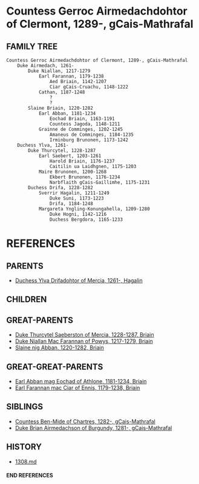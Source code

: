 # Countess Gerroc Airmedachdohtor of Clermont, 1289-, gCais-Mathrafal

## FAMILY TREE
```
Countess Gerroc Airmedachdohtor of Clermont, 1289-, gCais-Mathrafal
    Duke Airmedach, 1261-
        Duke Niallan, 1217-1279
            Earl Farannan, 1179-1238
                Aed Briain, 1142-1207
                Ciar gCais-Cruachu, 1148-1222
            Cathan, 1187-1248
                ?
                ?
        Slaine Briain, 1220-1282
            Earl Abban, 1181-1234
                Eochad Briain, 1163-1191
                Countess Jagoda, 1148-1211
            Grainne de Comminges, 1202-1245
                Amaneus de Comminges, 1184-1235
                Irminburg Brunonen, 1173-1242
    Duchess Ylva, 1261-
        Duke Thurcytel, 1228-1287
            Earl Saebert, 1203-1261
                Harold Briain, 1176-1237
                Caitilin ua Laidhgnen, 1175-1203
            Maire Brunonen, 1200-1268
                Ekbert Brunonen, 1176-1234
                Narbflaith gCais-Gaillimhe, 1175-1231
        Duchess Drifa, 1228-1282
            Sverrir Hagalin, 1211-1249
                Duke Suni, 1173-1223
                Drifa, 1184-1248
            Margareta Yngling-Konungahella, 1209-1280
                Duke Hogni, 1142-1216
                Duchess Bergdora, 1165-1233      
```


# REFERENCES

## PARENTS 
* [Duchess Ylva Drifadohtor of Mercia, 1261-, Hagalin](ylva_drifadohtor_1261.md)

## CHILDREN 

## GREAT-PARENTS 
* [Duke Thurcytel Saeberston of Mercia, 1228-1287, Briain](thurcytel_saebertson_1228.md)
* [Duke Niallan Mac Farannan of Powys, 1217-1279, Briain](niallan_mac_farannan_1217.md)
* [Slaine nig Abban, 1220-1282, Briain](slaine_nig_abban_1220.md)

## GREAT-GREAT-PARENTS 
* [Earl Abban mag Eochad of Athlone, 1181-1234, Briain](abban_mag_eochad_1181.md)
* [Earl Farannan mac Ciar of Ennis, 1179-1238, Briain](farannan_mac_ciar_1179.md)
## SIBLINGS

* [Countess Ben-Mide of Chartres, 1282-, gCais-Mathrafal](ben-mide_1282.md)
* [Duke Brian Airmedachson of Burgundy, 1281-, gCais-Mathrafal](brian_airmedachson_1281.md)
 
## HISTORY
* [1308.md](../h/1308.md)

#### END REFERENCES
